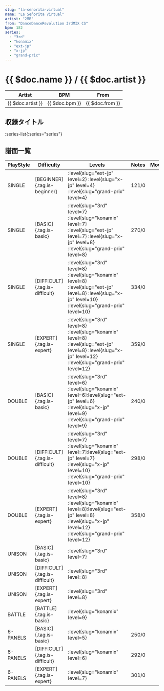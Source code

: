 ```yaml
---
slug: "la-senorita-virtual"
name: "La Señorita Virtual"
artist: "2MB"
from: "DanceDanceRevolution 3rdMIX CS"
bpm: 182
series:
  - "3rd"
  - "konamix"
  - "ext-jp"
  - "x-jp"
  - "grand-prix"
---
```


# {{ $doc.name }} / {{ $doc.artist }}

|Artist|BPM|From|
|------|---|----|
|{{ $doc.artist }}|{{ $doc.bpm }}|{{ $doc.from }}|

## 収録タイトル

:series-list{:series="series"}

## 譜面一覧

|PlayStyle|Difficulty|Levels|Notes|Movie|
|---------|----------|------|-----|-----|
|SINGLE|[BEGINNER]{.tag.is-beginner}|<div class="field is-grouped is-grouped-multiline"> :level{slug="ext-jp" level=2} :level{slug="x-jp" level=4} :level{slug="grand-prix" level=4}</div>|121/0||
|SINGLE|[BASIC]{.tag.is-basic}|<div class="field is-grouped is-grouped-multiline"> :level{slug="3rd" level=7} :level{slug="konamix" level=7} :level{slug="ext-jp" level=7} :level{slug="x-jp" level=8} :level{slug="grand-prix" level=8}</div>|270/0||
|SINGLE|[DIFFICULT]{.tag.is-difficult}|<div class="field is-grouped is-grouped-multiline"> :level{slug="3rd" level=8} :level{slug="konamix" level=8} :level{slug="ext-jp" level=8} :level{slug="x-jp" level=10} :level{slug="grand-prix" level=10}</div>|334/0||
|SINGLE|[EXPERT]{.tag.is-expert}|<div class="field is-grouped is-grouped-multiline"> :level{slug="3rd" level=8} :level{slug="konamix" level=8} :level{slug="ext-jp" level=8} :level{slug="x-jp" level=12} :level{slug="grand-prix" level=12}</div>|359/0||
|DOUBLE|[BASIC]{.tag.is-basic}|<div class="field is-grouped is-grouped-multiline"> :level{slug="3rd" level=6} :level{slug="konamix" level=6}:level{slug="ext-jp" level=6} :level{slug="x-jp" level=9} :level{slug="grand-prix" level=9}</div>|240/0||
|DOUBLE|[DIFFICULT]{.tag.is-difficult}|<div class="field is-grouped is-grouped-multiline"> :level{slug="3rd" level=7} :level{slug="konamix" level=7}:level{slug="ext-jp" level=7} :level{slug="x-jp" level=10} :level{slug="grand-prix" level=10}</div>|298/0||
|DOUBLE|[EXPERT]{.tag.is-expert}|<div class="field is-grouped is-grouped-multiline"> :level{slug="3rd" level=8} :level{slug="konamix" level=8}:level{slug="ext-jp" level=8} :level{slug="x-jp" level=12} :level{slug="grand-prix" level=12}</div>|358/0||
|UNISON|[BASIC]{.tag.is-basic}|<div class="field is-grouped is-grouped-multiline"> :level{slug="3rd" level=7}</div>|||
|UNISON|[DIFFICULT]{.tag.is-difficult}|<div class="field is-grouped is-grouped-multiline"> :level{slug="3rd" level=8}</div>|||
|UNISON|[EXPERT]{.tag.is-expert}|<div class="field is-grouped is-grouped-multiline"> :level{slug="3rd" level=8}</div>|||
|BATTLE|[BATTLE]{.tag.is-basic}|<div class="field is-grouped is-grouped-multiline"> :level{slug="konamix" level=9}</div>|||
|6-PANELS|[BASIC]{.tag.is-basic}|<div class="field is-grouped is-grouped-multiline"> :level{slug="konamix" level=5}</div>|250/0||
|6-PANELS|[DIFFICULT]{.tag.is-difficult}|<div class="field is-grouped is-grouped-multiline"> :level{slug="konamix" level=6}</div>|292/0||
|6-PANELS|[EXPERT]{.tag.is-expert}|<div class="field is-grouped is-grouped-multiline"> :level{slug="konamix" level=7}</div>|301/0||
